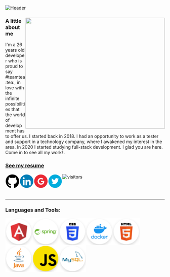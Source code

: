 ![Header](https://github.com/Natalialimas/Natalialimas/blob/master/header.github%20%E2%80%93%20maior.png) 

  
  <html>
  <div class="container">
  <div class="row">
    <div class="col">
    </div>
    <div class="col">
      <img align="right" src="https://miro.medium.com/max/1600/0*K2WLMTExLyida7OR.gif" class="card-img" width="440" height="350"  alt="" />
          <h3 class="card-title">A little about me </h3>
            <p class="card-text">I'm a 26 years old developer who is proud to say #teamtea :tea:, 
in love with the infinite possibilities that the world of development has to offer us.
I started back in 2018. I had an opportunity to work
as a tester and support in a technology company, where I awakened my interest in the area. In 2020 I started studying full-stack development.
I glad you are here. Come in to see all my work! .</p>
    </div>
  </div>
 </div>  
</html>   

 ### [See my resume](https://drive.google.com/file/d/1HokhPVyiJ5vYLhCZMgORBJhQ5e47UYtw/view?usp=sharing)   
   <div class="contact">
  <a target="_blank" href="https://github.com/Natalialimas"><img src="https://github.com/Natalialimas/Natalialimas/blob/master/github.png" align="left" width="45" height="45" /></a>
  <a target="_blank" href="https://www.linkedin.com/in/silva-lima-natalia/"><img src="https://github.com/Natalialimas/Natalialimas/blob/master/linkedin.png"align="left"  width="45" height="45" /></a>
  <a target="_blank" href="mailto:silvalimanatalia@gmail.com"><img src="https://github.com/Natalialimas/Natalialimas/blob/master/google.png" align="left" width="45" height="45" /></a>
  <a target="_blank" href="https://twitter.com/natilima__"><img src="https://github.com/Natalialimas/Natalialimas/blob/master/twitter.png" align="left" width="45" height="45"  /></a>
  
 ![visitors](https://visitor-badge.laobi.icu/badge?page_id=Natalialimas)
 
 <br>
  <br>
<hr>
 
### **Languages and Tools:** 
<div class="languages and tools">
  <a target="_blank" href="https://github.com/Natalialimas/Natalialimas/blob/master/Angular.png"><img src="https://github.com/Natalialimas/Natalialimas/blob/master/Angular.png" align="left" width="85" height="85" /></a>
  <a target="_blank" href="https://github.com/Natalialimas/Natalialimas/blob/master/Springboot.png"><img src="https://github.com/Natalialimas/Natalialimas/blob/master/Springboot.png"align="left" width="85" height="85" /></a>
  <a target="_blank" href="https://github.com/Natalialimas/Natalialimas/blob/master/css.png"><img src="https://github.com/Natalialimas/Natalialimas/blob/master/css.png"align="left" width="85" height="85" /></a>
  <a target="_blank" href="https://github.com/Natalialimas/Natalialimas/blob/master/docker.png"><img src="https://github.com/Natalialimas/Natalialimas/blob/master/docker.png"align="left"  width="85" height="85" /></a>
  <a target="_blank" href="https://github.com/Natalialimas/Natalialimas/blob/master/html5.png"><img src="https://github.com/Natalialimas/Natalialimas/blob/master/html5.png"align="left" width="85" height="85" /></a>
    <a target="_blank" href="https://github.com/Natalialimas/Natalialimas/blob/master/java.png"><img src="https://github.com/Natalialimas/Natalialimas/blob/master/java.png"align="left"  width="85" height="85" /></a>
    <a target="_blank" href="https://github.com/Natalialimas/Natalialimas/blob/master/javascript.png"><img src="https://github.com/Natalialimas/Natalialimas/blob/master/javascript.png"align="left"  width="85" height="85"/></a>
    <a target="_blank" href="https://github.com/Natalialimas/Natalialimas/blob/master/mysql.png"><img src="https://github.com/Natalialimas/Natalialimas/blob/master/mysql.png"align="left"  width="85" height="85" /></a>

 
